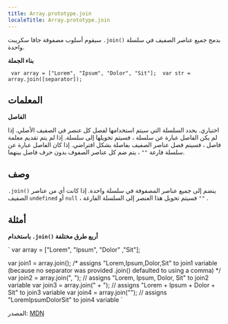 ```yaml
---
title: Array.prototype.join
localeTitle: Array.prototype.join
---
```

سيقوم أسلوب مصفوفة جافا سكريبت `.join()` بدمج جميع عناصر الصفيف في سلسلة واحدة.

**بناء الجملة**

 `  var array = ["Lorem", "Ipsum", "Dolor", "Sit"]; 
  var str = array.join([separator]); 
` 

## المعلمات

**الفاصل**

اختياري. يحدد السلسلة التي سيتم استخدامها لفصل كل عنصر في الصفيف الأصلي. إذا لم يكن الفاصل عبارة عن سلسلة ، فسيتم تحويلها إلى سلسلة. إذا لم يتم تقديم معلمة فاصل ، فسيتم فصل عناصر الصفيف بفاصلة بشكل افتراضي. إذا كان الفاصل عبارة عن سلسلة فارغة `""` ، يتم ضم كل عناصر الصفوف بدون حرف فاصل بينهما.

## وصف

`.join()` ينضم إلى جميع عناصر المصفوفة في سلسلة واحدة. إذا كانت أي من عناصر الصفيف `undefined` أو `null` ، فسيتم تحويل هذا العنصر إلى السلسلة الفارغة `""` .

## أمثلة

**باستخدام `.join()` أربع طرق مختلفة**

 `  var array = ["Lorem", "Ipsum", "Dolor" ,"Sit"]; 
 
  var join1 = array.join();           /* assigns "Lorem,Ipsum,Dolor,Sit" to join1 variable 
                                         (because no separator was provided .join() 
                                         defaulted to using a comma) */ 
  var join2 = array.join(", ");       // assigns "Lorem, Ipsum, Dolor, Sit" to join2 variable 
  var join3 = array.join(" + ");      // assigns "Lorem + Ipsum + Dolor + Sit" to join3 variable 
  var join4 = array.join("");         // assigns "LoremIpsumDolorSit" to join4 variable 
` 

المصدر: [MDN](https://developer.mozilla.org/en-US/docs/Web/JavaScript/Reference/Global_Objects/Array/join)